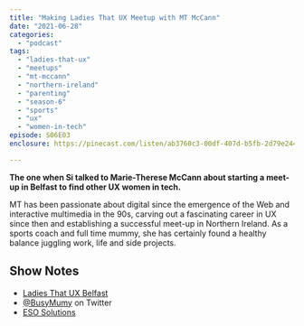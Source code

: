 ```yaml
---
title: "Making Ladies That UX Meetup with MT McCann"
date: "2021-06-28"
categories: 
  - "podcast"
tags: 
  - "ladies-that-ux"
  - "meetups"
  - "mt-mccann"
  - "northern-ireland"
  - "parenting"
  - "season-6"
  - "sports"
  - "ux"
  - "women-in-tech"
episode: S06E03
enclosure: https://pinecast.com/listen/ab3760c3-00df-407d-b5fb-2d79e244f7f6.mp3

---
```


**The one when Si talked to Marie-Therese McCann about starting a meet-up in Belfast to find other UX women in tech.**

MT has been passionate about digital since the emergence of the Web and interactive multimedia in the 90s, carving out a fascinating career in UX since then and establishing a successful meet-up in Northern Ireland. As a sports coach and full time mummy, she has certainly found a healthy balance juggling work, life and side projects.

## Show Notes

- [Ladies That UX Belfast](https://twitter.com/ladiesthatuxbel?s=21)
- [@BusyMumy](http://twitter.com/BusyMumy) on Twitter
- [ESO Solutions](https://twitter.com/eso_solutions?s=21)
